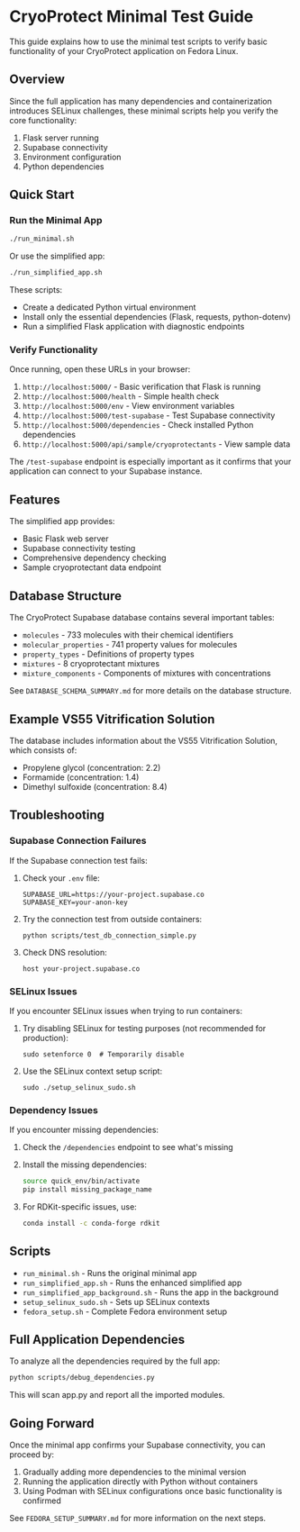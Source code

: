 # CryoProtect Minimal Test Guide

This guide explains how to use the minimal test scripts to verify basic functionality of your CryoProtect application on Fedora Linux.

## Overview

Since the full application has many dependencies and containerization introduces SELinux challenges, these minimal scripts help you verify the core functionality:

1. Flask server running
2. Supabase connectivity
3. Environment configuration
4. Python dependencies

## Quick Start

### Run the Minimal App

```bash
./run_minimal.sh
```

Or use the simplified app:

```bash
./run_simplified_app.sh
```

These scripts:
- Create a dedicated Python virtual environment
- Install only the essential dependencies (Flask, requests, python-dotenv)
- Run a simplified Flask application with diagnostic endpoints

### Verify Functionality

Once running, open these URLs in your browser:

1. `http://localhost:5000/` - Basic verification that Flask is running
2. `http://localhost:5000/health` - Simple health check
3. `http://localhost:5000/env` - View environment variables
4. `http://localhost:5000/test-supabase` - Test Supabase connectivity
5. `http://localhost:5000/dependencies` - Check installed Python dependencies
6. `http://localhost:5000/api/sample/cryoprotectants` - View sample data

The `/test-supabase` endpoint is especially important as it confirms that your application can connect to your Supabase instance.

## Features

The simplified app provides:
- Basic Flask web server
- Supabase connectivity testing
- Comprehensive dependency checking
- Sample cryoprotectant data endpoint

## Database Structure

The CryoProtect Supabase database contains several important tables:

- `molecules` - 733 molecules with their chemical identifiers
- `molecular_properties` - 741 property values for molecules
- `property_types` - Definitions of property types
- `mixtures` - 8 cryoprotectant mixtures 
- `mixture_components` - Components of mixtures with concentrations

See `DATABASE_SCHEMA_SUMMARY.md` for more details on the database structure.

## Example VS55 Vitrification Solution

The database includes information about the VS55 Vitrification Solution, which consists of:
- Propylene glycol (concentration: 2.2)
- Formamide (concentration: 1.4)
- Dimethyl sulfoxide (concentration: 8.4)

## Troubleshooting

### Supabase Connection Failures

If the Supabase connection test fails:

1. Check your `.env` file:
   ```
   SUPABASE_URL=https://your-project.supabase.co
   SUPABASE_KEY=your-anon-key
   ```

2. Try the connection test from outside containers:
   ```
   python scripts/test_db_connection_simple.py
   ```

3. Check DNS resolution:
   ```
   host your-project.supabase.co
   ```

### SELinux Issues

If you encounter SELinux issues when trying to run containers:

1. Try disabling SELinux for testing purposes (not recommended for production):
   ```
   sudo setenforce 0  # Temporarily disable
   ```

2. Use the SELinux context setup script:
   ```
   sudo ./setup_selinux_sudo.sh
   ```

### Dependency Issues

If you encounter missing dependencies:

1. Check the `/dependencies` endpoint to see what's missing
2. Install the missing dependencies:
   ```bash
   source quick_env/bin/activate
   pip install missing_package_name
   ```

3. For RDKit-specific issues, use:
   ```bash
   conda install -c conda-forge rdkit
   ```

## Scripts

- `run_minimal.sh` - Runs the original minimal app
- `run_simplified_app.sh` - Runs the enhanced simplified app
- `run_simplified_app_background.sh` - Runs the app in the background
- `setup_selinux_sudo.sh` - Sets up SELinux contexts
- `fedora_setup.sh` - Complete Fedora environment setup

## Full Application Dependencies

To analyze all the dependencies required by the full app:

```bash
python scripts/debug_dependencies.py
```

This will scan app.py and report all the imported modules.

## Going Forward

Once the minimal app confirms your Supabase connectivity, you can proceed by:

1. Gradually adding more dependencies to the minimal version
2. Running the application directly with Python without containers 
3. Using Podman with SELinux configurations once basic functionality is confirmed

See `FEDORA_SETUP_SUMMARY.md` for more information on the next steps.